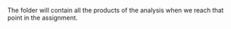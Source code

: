 The folder will contain all the products of the analysis when we reach that point in the assignment. 

